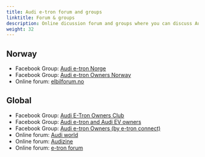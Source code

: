 ```yaml
---
title: Audi e-tron forum and groups
linktitle: Forum & groups
description: Online dicussion forum and groups where you can discuss Audi e-tron
weight: 32
---
```



## Norway

- Facebook Group: [Audi e-tron Norge](https://www.facebook.com/groups/361111001113524)
- Facebook Group: [Audi e-tron Owners Norway](https://www.facebook.com/groups/1483698798331225)
- Online forum: [elbilforum.no](https://elbilforum.no/index.php?board=92.0)

## Global

- Facebook Group: [Audi E-Tron Owners Club](https://www.facebook.com/groups/283334458880299)
- Facebook Group: [Audi e-tron and Audi EV owners](https://www.facebook.com/groups/417406612061449)
- Facebook Group: [Audi e-tron Owners (by e-tron connect)](https://www.facebook.com/groups/etronconnect/)
- Online forum: [Audi world](https://www.audiworld.com/forums/audi-e-tron-232/)
- Online forum: [Audizine](https://www.audizine.com/forum/forumdisplay.php/366-e-tron)
- Online forum: [e-tron forum](https://www.e-tronforum.com/forums/)